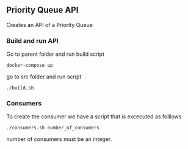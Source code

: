 ## Priority Queue API

Creates an API of a Priority Queue

### Build and run API
Go to parent folder and run build script 
```
docker-compose up
```
go to src folder and run script
```
./build.sh
```
### Consumers
To create the consumer we have a script that is excecuted as folllows
```
./consumers.sh number_of_consumers 
```
number of consumers must be an integer.
